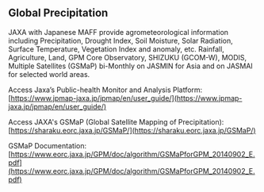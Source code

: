 ## Global Precipitation

JAXA with Japanese MAFF provide agrometeorological information including Precipitation, Drought Index, Soil Moisture, Solar Radiation, Surface Temperature, Vegetation Index and anomaly, etc. Rainfall, Agriculture, Land, GPM Core Observatory, SHIZUKU (GCOM-W), MODIS, Multiple Satellites (GSMaP) bi-Monthly on JASMIN for Asia and on JASMAI for selected world areas.

Access Jaxa’s Public-health Monitor and Analysis Platform: [https://www.jpmap-jaxa.jp/jpmap/en/user_guide/](https://www.jpmap-jaxa.jp/jpmap/en/user_guide/)

Access JAXA's GSMaP (Global Satellite Mapping of Precipitation): [https://sharaku.eorc.jaxa.jp/GSMaP/](https://sharaku.eorc.jaxa.jp/GSMaP/)

GSMaP Documentation: [https://www.eorc.jaxa.jp/GPM/doc/algorithm/GSMaPforGPM_20140902_E.pdf](https://www.eorc.jaxa.jp/GPM/doc/algorithm/GSMaPforGPM_20140902_E.pdf)
